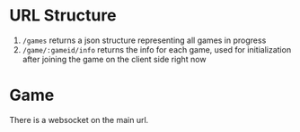 # URL Structure
1. `/games` returns a json structure representing all games in progress
2. `/game/:gameid/info` returns the info for each game, used for initialization after
joining the game on the client side right now

# Game
There is a websocket on the main url.
